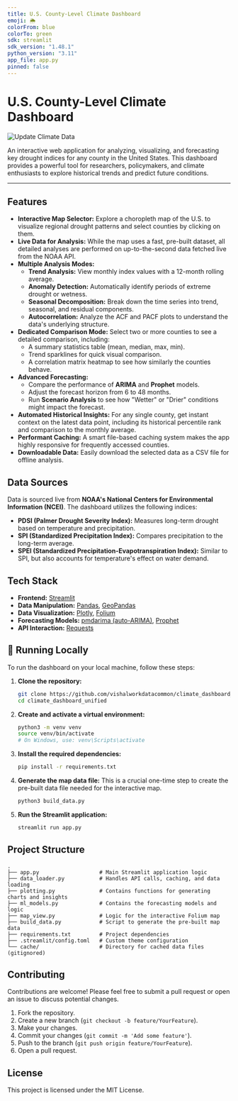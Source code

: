 ```yaml
---
title: U.S. County-Level Climate Dashboard
emoji: 🌦️
colorFrom: blue
colorTo: green
sdk: streamlit
sdk_version: "1.48.1"
python_version: "3.11"
app_file: app.py
pinned: false
---
```


# U.S. County-Level Climate Dashboard

![Update Climate Data](https://github.com/vishalworkdatacommon/climate_dashboard_unified/actions/workflows/update_climate_data.yml/badge.svg)

An interactive web application for analyzing, visualizing, and forecasting key drought indices for any county in the United States. This dashboard provides a powerful tool for researchers, policymakers, and climate enthusiasts to explore historical trends and predict future conditions.

---

## Features

*   **Interactive Map Selector:** Explore a choropleth map of the U.S. to visualize regional drought patterns and select counties by clicking on them.
*   **Live Data for Analysis:** While the map uses a fast, pre-built dataset, all detailed analyses are performed on up-to-the-second data fetched live from the NOAA API.
*   **Multiple Analysis Modes:**
    *   **Trend Analysis:** View monthly index values with a 12-month rolling average.
    *   **Anomaly Detection:** Automatically identify periods of extreme drought or wetness.
    *   **Seasonal Decomposition:** Break down the time series into trend, seasonal, and residual components.
    *   **Autocorrelation:** Analyze the ACF and PACF plots to understand the data's underlying structure.
*   **Dedicated Comparison Mode:** Select two or more counties to see a detailed comparison, including:
    *   A summary statistics table (mean, median, max, min).
    *   Trend sparklines for quick visual comparison.
    *   A correlation matrix heatmap to see how similarly the counties behave.
*   **Advanced Forecasting:**
    *   Compare the performance of **ARIMA** and **Prophet** models.
    *   Adjust the forecast horizon from 6 to 48 months.
    *   Run **Scenario Analysis** to see how "Wetter" or "Drier" conditions might impact the forecast.
*   **Automated Historical Insights:** For any single county, get instant context on the latest data point, including its historical percentile rank and comparison to the monthly average.
*   **Performant Caching:** A smart file-based caching system makes the app highly responsive for frequently accessed counties.
*   **Downloadable Data:** Easily download the selected data as a CSV file for offline analysis.

## Data Sources

Data is sourced live from **NOAA's National Centers for Environmental Information (NCEI)**. The dashboard utilizes the following indices:

*   **PDSI (Palmer Drought Severity Index):** Measures long-term drought based on temperature and precipitation.
*   **SPI (Standardized Precipitation Index):** Compares precipitation to the long-term average.
*   **SPEI (Standardized Precipitation-Evapotranspiration Index):** Similar to SPI, but also accounts for temperature's effect on water demand.

## Tech Stack

*   **Frontend:** [Streamlit](https://streamlit.io/)
*   **Data Manipulation:** [Pandas](https://pandas.pydata.org/), [GeoPandas](https://geopandas.org/)
*   **Data Visualization:** [Plotly](https://plotly.com/), [Folium](https://python-visualization.github.io/folium/)
*   **Forecasting Models:** [pmdarima (auto-ARIMA)](http://alkaline-ml.com/pmdarima/), [Prophet](https://facebook.github.io/prophet/)
*   **API Interaction:** [Requests](https://requests.readthedocs.io/en/latest/)

## 🚀 Running Locally

To run the dashboard on your local machine, follow these steps:

1.  **Clone the repository:**
    ```bash
    git clone https://github.com/vishalworkdatacommon/climate_dashboard_unified.git
    cd climate_dashboard_unified
    ```

2.  **Create and activate a virtual environment:**
    ```bash
    python3 -m venv venv
    source venv/bin/activate
    # On Windows, use: venv\Scripts\activate
    ```

3.  **Install the required dependencies:**
    ```bash
    pip install -r requirements.txt
    ```

4.  **Generate the map data file:**
    This is a crucial one-time step to create the pre-built data file needed for the interactive map.
    ```bash
    python3 build_data.py
    ```

5.  **Run the Streamlit application:**
    ```bash
    streamlit run app.py
    ```

## Project Structure

```
.
├── app.py                   # Main Streamlit application logic
├── data_loader.py           # Handles API calls, caching, and data loading
├── plotting.py              # Contains functions for generating charts and insights
├── ml_models.py             # Contains the forecasting models and logic
├── map_view.py              # Logic for the interactive Folium map
├── build_data.py            # Script to generate the pre-built map data
├── requirements.txt         # Project dependencies
├── .streamlit/config.toml   # Custom theme configuration
└── cache/                   # Directory for cached data files (gitignored)
```

## Contributing

Contributions are welcome! Please feel free to submit a pull request or open an issue to discuss potential changes.

1.  Fork the repository.
2.  Create a new branch (`git checkout -b feature/YourFeature`).
3.  Make your changes.
4.  Commit your changes (`git commit -m 'Add some feature'`).
5.  Push to the branch (`git push origin feature/YourFeature`).
6.  Open a pull request.

## License

This project is licensed under the MIT License.

